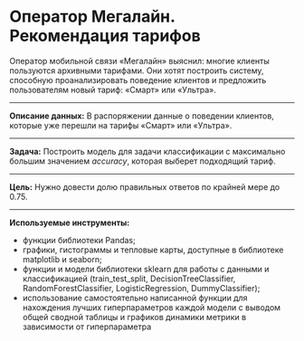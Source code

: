 # Оператор Мегалайн. Рекомендация тарифов 

Оператор мобильной связи «Мегалайн» выяснил: многие клиенты пользуются архивными тарифами. Они хотят построить систему, способную проанализировать поведение клиентов и предложить пользователям новый тариф: «Смарт» или «Ультра».

-----
**Описание данных:** В распоряжении данные о поведении клиентов, которые уже перешли на тарифы «Смарт» или «Ультра».

-----
**Задача:** Построить модель для задачи классификации с максимально большим значением *accuracy*, которая выберет подходящий тариф.

-----
**Цель:** Нужно довести долю правильных ответов по крайней мере до 0.75.

-----
**Используемые инструменты:**
* функции библиотеки Pandas;
* графики, гистограммы и тепловые карты, доступные в библиотеке matplotlib и seaborn;
* функции и модели библиотеки sklearn для работы с данными и классификацией (train_test_split, DecisionTreeClassifier, RandomForestClassifier, LogisticRegression, DummyClassifier);
* использование самостоятельно написанной функции для нахождения лучших гиперпараметров каждой модели с выводом общей сводной таблицы и графиков динамики метрики в зависимости от гиперпараметра
